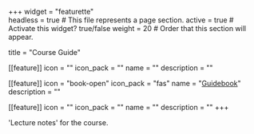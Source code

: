 +++
widget = "featurette"  
headless = true  # This file represents a page section.
active = true  # Activate this widget? true/false
weight = 20  # Order that this section will appear.

title = "Course Guide"

[[feature]]
  icon = ""
  icon_pack = ""
  name = ""
  description = ""
  
[[feature]]
  icon = "book-open"
  icon_pack = "fas"
  name = "[Guidebook](https://wiernik-datascience-guide.netlify.com/)"
  description = ""  
  
[[feature]]
  icon = ""
  icon_pack = ""
  name = ""
  description = ""
+++

'Lecture notes' for the course.